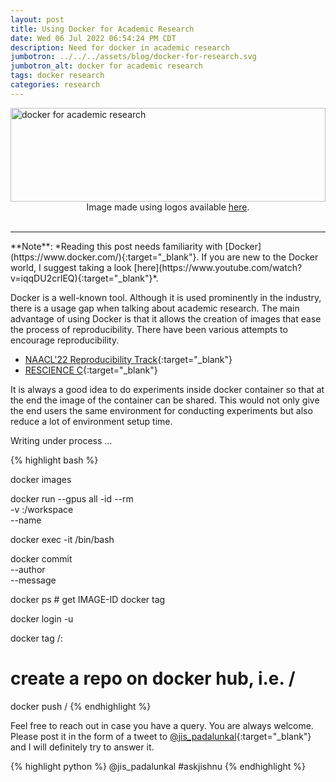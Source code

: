 ```yaml
---
layout: post
title: Using Docker for Academic Research
date: Wed 06 Jul 2022 06:54:24 PM CDT
description: Need for docker in academic research
jumbotron: ../../../assets/blog/docker-for-research.svg
jumbotron_alt: docker for academic research
tags: docker research
categories: research
---
```

<img src="../../../assets/blog/docker-for-research.svg" alt="docker for academic research" width="100%" height="150px" >
<center>Image made using logos available <a href='https://www.docker.com/company/newsroom/media-resources/' target="_blank">here</a>.</center><br>
<hr>
**Note**: *Reading this post needs familiarity with [Docker](https://www.docker.com/){:target="_blank"}. If you are new to the Docker world, I suggest taking a look [here](https://www.youtube.com/watch?v=iqqDU2crIEQ){:target="_blank"}*.


<!-- <hr> -->

Docker is a well-known tool. Although it is used prominently in the industry, there is a usage gap when talking about academic research. The main advantage of using Docker is that it allows the creation of images that ease the process of reproducibility. There have been various attempts to encourage reproducibility.

- [NAACL'22 Reproducibility Track](https://naacl2022-reproducibility-track.github.io/tutorial/){:target="_blank"}
- [RESCIENCE C](http://rescience.githb.io/){:target="_blank"}

It is always a good idea to do experiments inside docker container so that at the end the image of the container can be shared. This would not only give the end users the same environment for conducting experiments but also reduce a lot of environment setup time.

Writing under process ...


{% highlight bash %}

docker images

docker run --gpus all -id --rm \
-v <cloned-repo>:/workspace \
--name <container-name> <docker-image>

docker exec -it <container-name> /bin/bash

docker commit \
--author <author-email> \
--message <commit-message> 
<container-name>

docker ps # get IMAGE-ID
docker tag <IMAGE-ID> <repository-name>

docker login -u <username>

docker tag <IMAGE-ID> <username>/<repo>:<tag>

# create a repo on docker hub, i.e. <username>/<repo>
docker push <username>/<repo>
{% endhighlight %}


Feel free to reach out in case you have a query. You are always welcome. <br>
Please post it in the form of a tweet to
[@jis_padalunkal](https://twitter.com/jis_padalunkal){:target="_blank"} and I will definitely try to answer it.

{% highlight python %}
@jis_padalunkal #askjishnu <your question>
{% endhighlight %}
